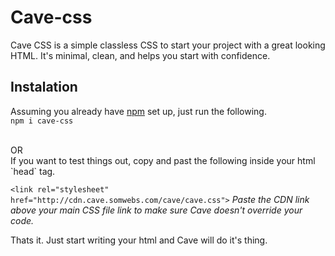 


# Cave-css
Cave CSS is a simple classless CSS to start your project with a great looking HTML. It's minimal, clean, and helps you start with confidence.

## Instalation
Assuming you already have [npm](https://nodejs.org/en/) set up, just run the following. <br>
`npm i cave-css`

<br>
OR
<br>
If you want to test things out, copy and past the following inside your html `head` tag. <br>

`<link rel="stylesheet" href="http://cdn.cave.somwebs.com/cave/cave.css">`
*Paste the CDN link above your main CSS file link to make sure Cave doesn't override your code.*

Thats it. Just start writing your html and Cave will do it's thing.





